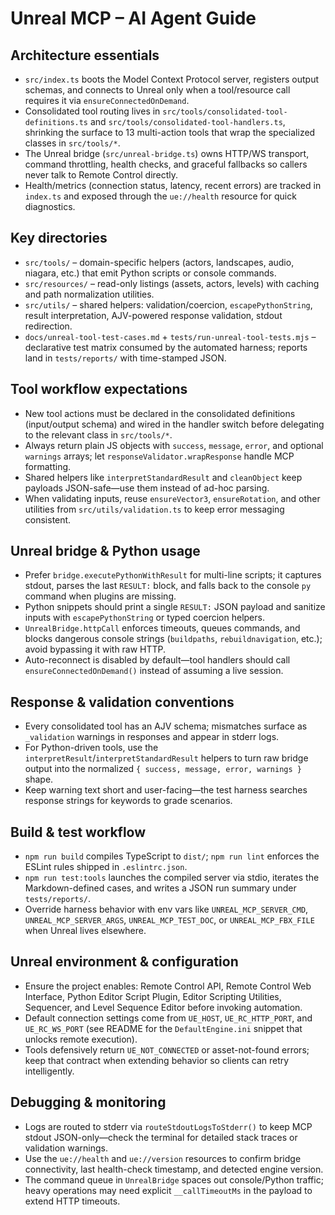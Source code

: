 # Unreal MCP – AI Agent Guide

## Architecture essentials
- `src/index.ts` boots the Model Context Protocol server, registers output schemas, and connects to Unreal only when a tool/resource call requires it via `ensureConnectedOnDemand`.
- Consolidated tool routing lives in `src/tools/consolidated-tool-definitions.ts` and `src/tools/consolidated-tool-handlers.ts`, shrinking the surface to 13 multi-action tools that wrap the specialized classes in `src/tools/*`.
- The Unreal bridge (`src/unreal-bridge.ts`) owns HTTP/WS transport, command throttling, health checks, and graceful fallbacks so callers never talk to Remote Control directly.
- Health/metrics (connection status, latency, recent errors) are tracked in `index.ts` and exposed through the `ue://health` resource for quick diagnostics.

## Key directories
- `src/tools/` – domain-specific helpers (actors, landscapes, audio, niagara, etc.) that emit Python scripts or console commands.
- `src/resources/` – read-only listings (assets, actors, levels) with caching and path normalization utilities.
- `src/utils/` – shared helpers: validation/coercion, `escapePythonString`, result interpretation, AJV-powered response validation, stdout redirection.
- `docs/unreal-tool-test-cases.md` + `tests/run-unreal-tool-tests.mjs` – declarative test matrix consumed by the automated harness; reports land in `tests/reports/` with time-stamped JSON.

## Tool workflow expectations
- New tool actions must be declared in the consolidated definitions (input/output schema) and wired in the handler switch before delegating to the relevant class in `src/tools/*`.
- Always return plain JS objects with `success`, `message`, `error`, and optional `warnings` arrays; let `responseValidator.wrapResponse` handle MCP formatting.
- Shared helpers like `interpretStandardResult` and `cleanObject` keep payloads JSON-safe—use them instead of ad-hoc parsing.
- When validating inputs, reuse `ensureVector3`, `ensureRotation`, and other utilities from `src/utils/validation.ts` to keep error messaging consistent.

## Unreal bridge & Python usage
- Prefer `bridge.executePythonWithResult` for multi-line scripts; it captures stdout, parses the last `RESULT:` block, and falls back to the console `py` command when plugins are missing.
- Python snippets should print a single `RESULT:` JSON payload and sanitize inputs with `escapePythonString` or typed coercion helpers.
- `UnrealBridge.httpCall` enforces timeouts, queues commands, and blocks dangerous console strings (`buildpaths`, `rebuildnavigation`, etc.); avoid bypassing it with raw HTTP.
- Auto-reconnect is disabled by default—tool handlers should call `ensureConnectedOnDemand()` instead of assuming a live session.

## Response & validation conventions
- Every consolidated tool has an AJV schema; mismatches surface as `_validation` warnings in responses and appear in stderr logs.
- For Python-driven tools, use the `interpretResult`/`interpretStandardResult` helpers to turn raw bridge output into the normalized `{ success, message, error, warnings }` shape.
- Keep warning text short and user-facing—the test harness searches response strings for keywords to grade scenarios.

## Build & test workflow
- `npm run build` compiles TypeScript to `dist/`; `npm run lint` enforces the ESLint rules shipped in `.eslintrc.json`.
- `npm run test:tools` launches the compiled server via stdio, iterates the Markdown-defined cases, and writes a JSON run summary under `tests/reports/`.
- Override harness behavior with env vars like `UNREAL_MCP_SERVER_CMD`, `UNREAL_MCP_SERVER_ARGS`, `UNREAL_MCP_TEST_DOC`, or `UNREAL_MCP_FBX_FILE` when Unreal lives elsewhere.

## Unreal environment & configuration
- Ensure the project enables: Remote Control API, Remote Control Web Interface, Python Editor Script Plugin, Editor Scripting Utilities, Sequencer, and Level Sequence Editor before invoking automation.
- Default connection settings come from `UE_HOST`, `UE_RC_HTTP_PORT`, and `UE_RC_WS_PORT` (see README for the `DefaultEngine.ini` snippet that unlocks remote execution).
- Tools defensively return `UE_NOT_CONNECTED` or asset-not-found errors; keep that contract when extending behavior so clients can retry intelligently.

## Debugging & monitoring
- Logs are routed to stderr via `routeStdoutLogsToStderr()` to keep MCP stdout JSON-only—check the terminal for detailed stack traces or validation warnings.
- Use the `ue://health` and `ue://version` resources to confirm bridge connectivity, last health-check timestamp, and detected engine version.
- The command queue in `UnrealBridge` spaces out console/Python traffic; heavy operations may need explicit `__callTimeoutMs` in the payload to extend HTTP timeouts.
